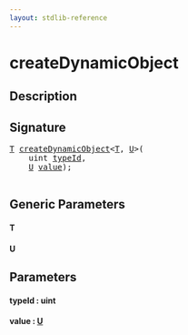 ```yaml
---
layout: stdlib-reference
---
```


# createDynamicObject

## Description





## Signature 

<pre>
<a href="createdynamicobject-6d.html#typeparam-T" class="code_type">T</a> <a href="createdynamicobject-6d.html">createDynamicObject</a>&lt;<a href="createdynamicobject-6d.html#typeparam-T" class="code_type">T</a>, <a href="createdynamicobject-6d.html#typeparam-U" class="code_type">U</a>&gt;(
    <span class="code_keyword">uint</span> <a href="createdynamicobject-6d.html#decl-typeId" class="code_param">typeId</a>,
    <a href="createdynamicobject-6d.html#typeparam-U" class="code_type">U</a> <a href="createdynamicobject-6d.html#decl-value" class="code_param">value</a>);

</pre>

## Generic Parameters

####  <a id="typeparam-T"></a>T
####  <a id="typeparam-U"></a>U

## Parameters

####  <a id="decl-typeId"></a>typeId  : uint
####  <a id="decl-value"></a>value  : [U](createdynamicobject-6d.html#typeparam-U)

